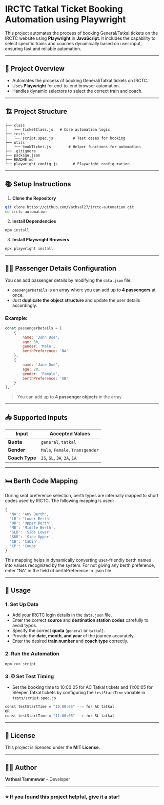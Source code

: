 # IRCTC Tatkal Ticket Booking Automation using Playwright

This project automates the process of booking General/Tatkal tickets on the IRCTC website using **Playwright** in **JavaScript**. It includes the capability to select specific trains and coaches dynamically based on user input, ensuring fast and reliable automation.

---

## 🚀 **Project Overview**
- Automates the process of booking General/Tatkal tickets on IRCTC.
- Uses **Playwright** for end-to-end browser automation.
- Handles dynamic selectors to select the correct train and coach.

---

## 🏗️ **Project Structure**
```
├── class
│   └── ticketClass.js   # Core automation logic
├── tests
│   └── script.spec.js         # Test cases for booking
├── utils
│   └── bookTicket.js        # Helper functions for automation
├── .gitignore
├── package.json
├── README.md
└── playwright.config.js       # Playwright configuration
```

---

## 📚 **Setup Instructions**
1. **Clone the Repository**  
```bash
git clone https://github.com/Vathsal27/irctc-automation.git
cd irctc-automation
```

2. **Install Dependencies**  
```bash
npm install
```

3. **Install Playwright Browsers**  
```bash
npx playwright install
```

---

## 🧑‍💼 **Passenger Details Configuration**
You can add passenger details by modifying the `data.json` file.  
- `passengerDetails` is an array where you can add up to **4 passengers** at once.  
- Just **duplicate the object structure** and update the user details accordingly.  

### Example:
```javascript
const passengerDetails = [
    {
        name: 'John Doe',
        age: 30,
        gender: 'Male',
        berthPreference: 'NA'
    },
    {
        name: 'Jane Doe',
        age: 28,
        gender: 'Female',
        berthPreference: 'UB'
    }
];
```
> You can add up to **4 passenger objects** in the array.

---

## 📥 **Supported Inputs**
| Input        | Accepted Values                      |
|-------------|---------------------------------------|
| **Quota**     | `general`, `tatkal`                   |
| **Gender**    | `Male`, `Female`, `Transgender`        |
| **Coach Type**| `2S`, `SL`, `3A`, `2A`, `1A`           |

---

## 🛏️ **Berth Code Mapping**
During seat preference selection, berth types are internally mapped to short codes used by IRCTC. The following mapping is used:

```javascript
{
  'NA': 'Any Berth',
  'LB': 'Lower Berth',
  'UB': 'Upper Berth',
  'MB': 'Middle Berth',
  'SLB': 'Side Lower',
  'SUB': 'Side Upper',
  'CB': 'Cabin',
  'CP': 'Coupe'
}
```

This mapping helps in dynamically converting user-friendly berth names into values recognized by the system.
For not giving any berth preference, enter "NA" in the field of berthPreference in .json file

---

## 🚦 **Usage**
### 1. **Set Up Data**
- Add your IRCTC login details in the `data.json` file.
- Enter the correct **source** and **destination station codes** carefully to avoid typos.  
- Specify the correct **quota** (`general` or `tatkal`).  
- Provide the **date, month, and year** of the journey accurately.  
- Enter the desired **train number** and **coach type** correctly.

### 2. **Run the Automation**
```bash
npm run script
```

### 3. **⏰ Set Test Timing**
- Set the booking time to 10:00:05 for AC Tatkal tickets and 11:00:05 for Sleeper Tatkal tickets by configuring the `testStartTime` variable in `tests/script.spec.js`
```bash
const testStartTime = "10:00:05" --> for AC tatkal
OR
const testStartTime = "11:00:05" --> for SL tatkal
```

---

## 📜 **License**
This project is licensed under the **MIT License**.

---

## 👨‍💻 **Author**
**Vathsal Tammewar** – Developer 

---

### ⭐️ If you found this project helpful, give it a star!  